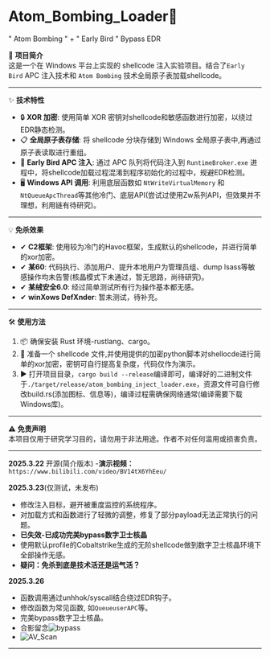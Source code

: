 # Atom_Bombing_Loader🚀
" Atom Bombing " + " Early Bird " Bypass EDR

📖 **项目简介**  
这是一个在 Windows 平台上实现的 shellcode 注入实验项目。结合了`Early Bird` APC 注入技术和 `Atom Bombing` 技术全局原子表加载shellcode。

---

✨ **技术特性**  
- 🔒 **XOR 加密**: 使用简单 XOR 密钥对shellcode和敏感函数进行加密，以绕过EDR静态检测。  
- 📋 **全局原子表存储**: 将 shellcode 分块存储到 Windows 全局原子表中,再通过原子表读取进行重组。  
- 💉 **Early Bird APC 注入**: 通过 APC 队列将代码注入到 `RuntimeBroker.exe` 进程中，将shellcode加载过程混淆到程序初始化的过程中，规避EDR检测。  
- 🖥️ **Windows API 调用**: 利用底层函数如 `NtWriteVirtualMemory` 和 `NtQueueApcThread`等其他冷门、底层API(尝试过使用Zw系列API，但效果并不理想，利用链有待研究)。

---

💡 **免杀效果**  
- ✔ **C2框架**: 使用较为冷门的Havoc框架，生成默认的shellcode，并进行简单的xor加密。  
- ✔ **某60**: 代码执行、添加用户、提升本地用户为管理员组、dump lsass等敏感操作均未告警(核晶模式下未通过，暂无思路，尚待研究)。  
- ✔ **某绒安全6.0**: 经过简单测试所有行为操作基本都无感。  
- ✔ **winXows DefXnder**: 暂未测试，待补充。
  
---

🛠️ **使用方法**  
1. 📦 确保安装 Rust 环境-rustlang、cargo。  
2. 📂 准备一个 shellcode 文件,并使用提供的加密python脚本对shellocde进行简单的xor加密，密钥可自行提高复杂度，代码仅作为演示。  
3. ▶️ 打开项目目录，`cargo build --release`编译即可，编译好的二进制文件于`./target/release/atom_bombing_inject_loader.exe`，资源文件可自行修改build.rs(添加图标、信息等)，编译过程需确保网络通常(编译需要下载Windows库)。  

---

⚠️ **免责声明**  
本项目仅用于研究学习目的，请勿用于非法用途。作者不对任何滥用或损害负责。

---

**2025.3.22**
开源(简介版本)
-**演示视频：** `https://www.bilibili.com/video/BV14tX6YhEeu/`

**2025.3.23**(仅测试，未发布)
- 修改注入目标，避开被重度监控的系统程序。
- 对加载方式和函数进行了轻微的调整，修复了部分payload无法正常执行的问题。
- **已失效-已成功完美bypass数字卫士核晶**
- 使用默认profile的Cobaltstrike生成的无阶shellcode做到数字卫士核晶环境下全部操作无感。
- **疑问：免杀到底是技术活还是运气活？**

**2025.3.26**
- 函数调用通过unhhok/syscall结合绕过EDR钩子。
- 修改函数为常见函数, 如`QueueuserAPC`等。
- 完美bypass数字卫士核晶。
- 合影留念![bypass](https://github.com/user-attachments/assets/eb8f0500-0768-44c4-bcef-032058a5fdd2)
- ![AV_Scan](https://github.com/user-attachments/assets/d0099812-5561-4419-8e8a-792292ad26af)


  


---

